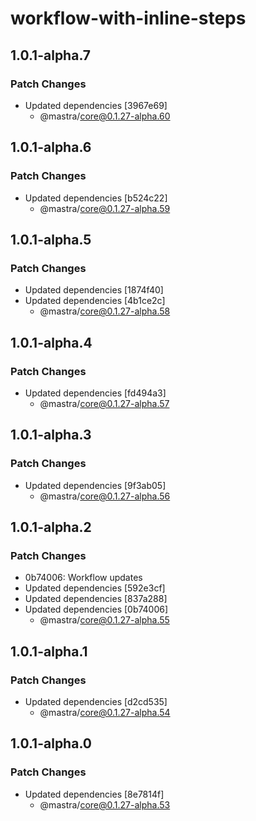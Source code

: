 # workflow-with-inline-steps

## 1.0.1-alpha.7

### Patch Changes

- Updated dependencies [3967e69]
  - @mastra/core@0.1.27-alpha.60

## 1.0.1-alpha.6

### Patch Changes

- Updated dependencies [b524c22]
  - @mastra/core@0.1.27-alpha.59

## 1.0.1-alpha.5

### Patch Changes

- Updated dependencies [1874f40]
- Updated dependencies [4b1ce2c]
  - @mastra/core@0.1.27-alpha.58

## 1.0.1-alpha.4

### Patch Changes

- Updated dependencies [fd494a3]
  - @mastra/core@0.1.27-alpha.57

## 1.0.1-alpha.3

### Patch Changes

- Updated dependencies [9f3ab05]
  - @mastra/core@0.1.27-alpha.56

## 1.0.1-alpha.2

### Patch Changes

- 0b74006: Workflow updates
- Updated dependencies [592e3cf]
- Updated dependencies [837a288]
- Updated dependencies [0b74006]
  - @mastra/core@0.1.27-alpha.55

## 1.0.1-alpha.1

### Patch Changes

- Updated dependencies [d2cd535]
  - @mastra/core@0.1.27-alpha.54

## 1.0.1-alpha.0

### Patch Changes

- Updated dependencies [8e7814f]
  - @mastra/core@0.1.27-alpha.53
